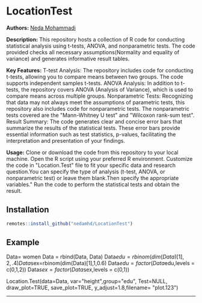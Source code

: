 # LocationTest
**Authors:** [Neda Mohammadi](https://nedamohammadi.ir/)

**Description:**
This repository hosts a collection of R code for conducting statistical analysis using t-tests, ANOVA, and nonparametric tests. The code provided checks all necessary assumptions(Normality and equality of variance) and generates informative result tables.

**Key Features:**
T-test Analysis: The repository includes code for conducting t-tests, allowing you to compare means between two groups. The code supports independent samples t-tests. ANOVA Analysis: In addition to t-tests, the repository covers ANOVA (Analysis of Variance), which is used to compare means across multiple groups. Nonparametric Tests: Recognizing that data may not always meet the assumptions of parametric tests, this repository also includes code for nonparametric tests. The nonparametric tests covered are the "Mann-Whitney U test" and "Wilcoxon rank-sum test". Result Summary: The code generates clear and concise error bars that summarize the results of the statistical tests. These error bars provide essential information such as test statistics, p-values, facilitating the interpretation and presentation of your findings.

**Usage:**
Clone or download the code from this repository to your local machine. Open the R script using your preferred R environment. Customize the code in "Location.Test" file to fit your specific data and research question.You can specify the type of analysis (t-test, ANOVA, or nonparametric test) or leave them blank.Then specify the appropriate variables." Run the code to perform the statistical tests and obtain the result.

## Installation
``` r
remotes::install_github("nedamhd/LocationTest")
```

## Example

Data= women
Data = rbind(Data, Data)
Data$edu = rbinom(dim(Data)[1], 2, .4)
Data$sex=rbinom(dim(Data)[1],1,0.6)
Data$edu = factor(Data$edu,levels = c(0,1,2))
Data$sex = factor(Data$sex,levels = c(0,1))

Location.Test(data=Data, var="height",group="edu", Test=NULL, draw_plot=TRUE, save_plot=TRUE, y_adjust=1.8,filename= "plot.123")


-----
